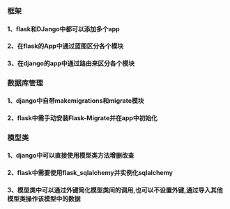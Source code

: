 ### 框架
#### 1、flask和DJango中都可以添加多个app
#### 2、在flask的App中通过蓝图区分各个模块
#### 3、在django的app中通过路由来区分各个模块

### 数据库管理
#### 1、django中自带makemigrations和migrate模块
#### 2、flask中需手动安装Flask-Migrate并在app中初始化

### 模型类
#### 1、django中可以直接使用模型类方法增删改查
#### 2、flask中需要使用flask_sqlalchemy并实例化sqlalchemy
#### 3、模型类中可以通过外键简化模型类间的调用,也可以不设置外键,通过导入其他模型类操作该模型中的数据